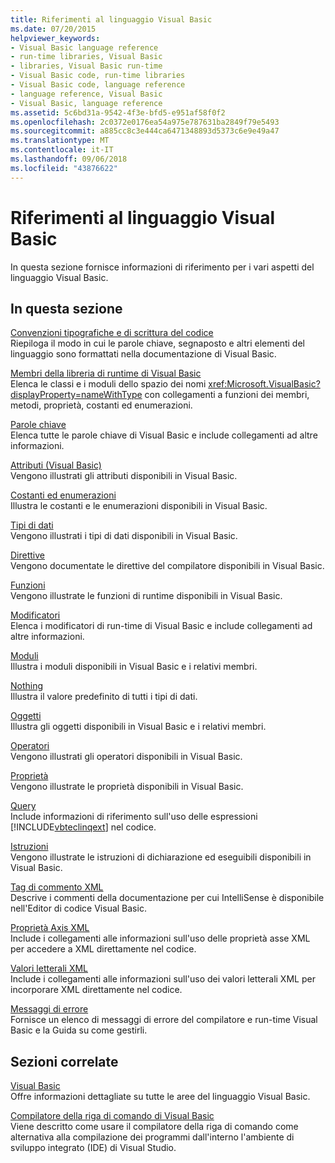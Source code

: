 ```yaml
---
title: Riferimenti al linguaggio Visual Basic
ms.date: 07/20/2015
helpviewer_keywords:
- Visual Basic language reference
- run-time libraries, Visual Basic
- libraries, Visual Basic run-time
- Visual Basic code, run-time libraries
- Visual Basic code, language reference
- language reference, Visual Basic
- Visual Basic, language reference
ms.assetid: 5c6bd31a-9542-4f3e-bfd5-e951af58f0f2
ms.openlocfilehash: 2c0372e0176ea54a975e787631ba2849f79e5493
ms.sourcegitcommit: a885cc8c3e444ca6471348893d5373c6e9e49a47
ms.translationtype: MT
ms.contentlocale: it-IT
ms.lasthandoff: 09/06/2018
ms.locfileid: "43876622"
---
```

# <a name="visual-basic-language-reference"></a>Riferimenti al linguaggio Visual Basic
In questa sezione fornisce informazioni di riferimento per i vari aspetti del linguaggio Visual Basic.  
  
## <a name="in-this-section"></a>In questa sezione  
 [Convenzioni tipografiche e di scrittura del codice](../../visual-basic/language-reference/typographic-and-code-conventions.md)  
 Riepiloga il modo in cui le parole chiave, segnaposto e altri elementi del linguaggio sono formattati nella documentazione di Visual Basic.  
  
 [Membri della libreria di runtime di Visual Basic](../../visual-basic/language-reference/runtime-library-members.md)  
 Elenca le classi e i moduli dello spazio dei nomi <xref:Microsoft.VisualBasic?displayProperty=nameWithType> con collegamenti a funzioni dei membri, metodi, proprietà, costanti ed enumerazioni.  
  
 [Parole chiave](../../visual-basic/language-reference/keywords/index.md)  
 Elenca tutte le parole chiave di Visual Basic e include collegamenti ad altre informazioni.  
  
 [Attributi (Visual Basic)](../../visual-basic/language-reference/attributes.md)  
 Vengono illustrati gli attributi disponibili in Visual Basic.  
  
 [Costanti ed enumerazioni](../../visual-basic/language-reference/constants-and-enumerations.md)  
 Illustra le costanti e le enumerazioni disponibili in Visual Basic.  
  
 [Tipi di dati](../../visual-basic/language-reference/data-types/index.md)  
 Vengono illustrati i tipi di dati disponibili in Visual Basic.  
  
 [Direttive](../../visual-basic/language-reference/directives/index.md)  
 Vengono documentate le direttive del compilatore disponibili in Visual Basic.  
  
 [Funzioni](../../visual-basic/language-reference/functions/index.md)  
 Vengono illustrate le funzioni di runtime disponibili in Visual Basic.  
  
 [Modificatori](../../visual-basic/language-reference/modifiers/index.md)  
 Elenca i modificatori di run-time di Visual Basic e include collegamenti ad altre informazioni.  
  
 [Moduli](../../visual-basic/language-reference/modules.md)  
 Illustra i moduli disponibili in Visual Basic e i relativi membri.  
  
 [Nothing](../../visual-basic/language-reference/nothing.md)  
 Illustra il valore predefinito di tutti i tipi di dati.  
  
 [Oggetti](../../visual-basic/language-reference/objects/index.md)  
 Illustra gli oggetti disponibili in Visual Basic e i relativi membri.  
  
 [Operatori](../../visual-basic/language-reference/operators/index.md)  
 Vengono illustrati gli operatori disponibili in Visual Basic.  
  
 [Proprietà](../../visual-basic/language-reference/properties.md)  
 Vengono illustrate le proprietà disponibili in Visual Basic.  
  
 [Query](../../visual-basic/language-reference/queries/index.md)  
 Include informazioni di riferimento sull'uso delle espressioni [!INCLUDE[vbteclinqext](~/includes/vbteclinqext-md.md)] nel codice.  
  
 [Istruzioni](../../visual-basic/language-reference/statements/index.md)  
 Vengono illustrate le istruzioni di dichiarazione ed eseguibili disponibili in Visual Basic.  
  
 [Tag di commento XML](../../visual-basic/language-reference/xmldoc/index.md)  
 Descrive i commenti della documentazione per cui IntelliSense è disponibile nell'Editor di codice Visual Basic.  
  
 [Proprietà Axis XML](../../visual-basic/language-reference/xml-axis/index.md)  
 Include i collegamenti alle informazioni sull'uso delle proprietà asse XML per accedere a XML direttamente nel codice.  
  
 [Valori letterali XML](../../visual-basic/language-reference/xml-literals/index.md)  
 Include i collegamenti alle informazioni sull'uso dei valori letterali XML per incorporare XML direttamente nel codice.  
  
 [Messaggi di errore](../../visual-basic/language-reference/error-messages/index.md)  
 Fornisce un elenco di messaggi di errore del compilatore e run-time Visual Basic e la Guida su come gestirli.  
  
## <a name="related-sections"></a>Sezioni correlate  
 [Visual Basic](../../visual-basic/index.md)  
 Offre informazioni dettagliate su tutte le aree del linguaggio Visual Basic.  
  
 [Compilatore della riga di comando di Visual Basic](../../visual-basic/reference/command-line-compiler/index.md)  
 Viene descritto come usare il compilatore della riga di comando come alternativa alla compilazione dei programmi dall'interno l'ambiente di sviluppo integrato (IDE) di Visual Studio.
